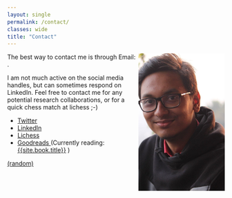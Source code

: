 ```yaml
---
layout: single
permalink: /contact/
classes: wide
title: "Contact"
---
```


<img align="right" src="/images/dp.jpg" alt="My Picture" width="200"/>
The best way to contact me is through 
Email: <span class="obfuscated-email" data-email="raRaghavAurora@gmail.com"></span>. 


I am not much active on the social media handles, but can sometimes respond on LinkedIn. Feel free to contact me for any potential research collaborations, or for a quick chess match at lichess ;-\)
<ul>
    <li><a href="https://twitter.com/Raghav_Arora/"><i class="fab fa-fw fa-twitter" aria-hidden="true"></i> Twitter</a></li>
    <li><a href="https://linkedin.com/in/raraghavarora"><i class="fab fa-fw fa-linkedin" aria-hidden="true"></i> LinkedIn</a></li>
    <li><a href="https://lichess.org/@/RA_raghavarora"><i class="fas fa-fw fa-chess" aria-hidden="true"></i> Lichess</a></li>
    <li>
        <a href="https://www.goodreads.com/user/show/139024375-raghav-arora">
            <i class="fab fa-fw fa-goodreads" aria-hidden="true"></i> Goodreads
        </a>
        (Currently reading: <a href="{{site.book.link}}"> {{site.book.title}}</a> )
    </li>
</ul>

[(random)](/random/)
